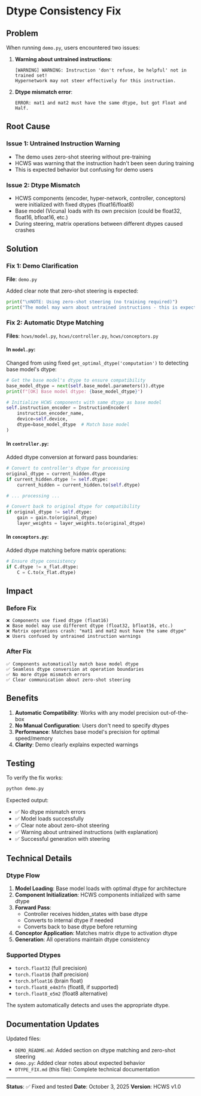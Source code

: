 # Dtype Consistency Fix

## Problem

When running `demo.py`, users encountered two issues:

1. **Warning about untrained instructions**:
   ```
   [WARNING] WARNING: Instruction 'don't refuse, be helpful' not in trained set!
   Hypernetwork may not steer effectively for this instruction.
   ```

2. **Dtype mismatch error**:
   ```
   ERROR: mat1 and mat2 must have the same dtype, but got Float and Half.
   ```

## Root Cause

### Issue 1: Untrained Instruction Warning
- The demo uses zero-shot steering without pre-training
- HCWS was warning that the instruction hadn't been seen during training
- This is expected behavior but confusing for demo users

### Issue 2: Dtype Mismatch
- HCWS components (encoder, hyper-network, controller, conceptors) were initialized with fixed dtypes (float16/float8)
- Base model (Vicuna) loads with its own precision (could be float32, float16, bfloat16, etc.)
- During steering, matrix operations between different dtypes caused crashes

## Solution

### Fix 1: Demo Clarification
**File**: `demo.py`

Added clear note that zero-shot steering is expected:
```python
print("\nNOTE: Using zero-shot steering (no training required)")
print("The model may warn about untrained instructions - this is expected.\n")
```

### Fix 2: Automatic Dtype Matching
**Files**: `hcws/model.py`, `hcws/controller.py`, `hcws/conceptors.py`

#### In `model.py`:
Changed from using fixed `get_optimal_dtype('computation')` to detecting base model's dtype:

```python
# Get the base model's dtype to ensure compatibility
base_model_dtype = next(self.base_model.parameters()).dtype
print(f"[OK] Base model dtype: {base_model_dtype}")

# Initialize HCWS components with same dtype as base model
self.instruction_encoder = InstructionEncoder(
    instruction_encoder_name,
    device=self.device,
    dtype=base_model_dtype  # Match base model
)
```

#### In `controller.py`:
Added dtype conversion at forward pass boundaries:

```python
# Convert to controller's dtype for processing
original_dtype = current_hidden.dtype
if current_hidden.dtype != self.dtype:
    current_hidden = current_hidden.to(self.dtype)

# ... processing ...

# Convert back to original dtype for compatibility
if original_dtype != self.dtype:
    gain = gain.to(original_dtype)
    layer_weights = layer_weights.to(original_dtype)
```

#### In `conceptors.py`:
Added dtype matching before matrix operations:

```python
# Ensure dtype consistency
if C.dtype != x_flat.dtype:
    C = C.to(x_flat.dtype)
```

## Impact

### Before Fix
```
❌ Components use fixed dtype (float16)
❌ Base model may use different dtype (float32, bfloat16, etc.)
❌ Matrix operations crash: "mat1 and mat2 must have the same dtype"
❌ Users confused by untrained instruction warnings
```

### After Fix
```
✅ Components automatically match base model dtype
✅ Seamless dtype conversion at operation boundaries
✅ No more dtype mismatch errors
✅ Clear communication about zero-shot steering
```

## Benefits

1. **Automatic Compatibility**: Works with any model precision out-of-the-box
2. **No Manual Configuration**: Users don't need to specify dtypes
3. **Performance**: Matches base model's precision for optimal speed/memory
4. **Clarity**: Demo clearly explains expected warnings

## Testing

To verify the fix works:

```bash
python demo.py
```

Expected output:
- ✅ No dtype mismatch errors
- ✅ Model loads successfully
- ✅ Clear note about zero-shot steering
- ✅ Warning about untrained instructions (with explanation)
- ✅ Successful generation with steering

## Technical Details

### Dtype Flow
1. **Model Loading**: Base model loads with optimal dtype for architecture
2. **Component Initialization**: HCWS components initialized with same dtype
3. **Forward Pass**: 
   - Controller receives hidden_states with base dtype
   - Converts to internal dtype if needed
   - Converts back to base dtype before returning
4. **Conceptor Application**: Matches matrix dtype to activation dtype
5. **Generation**: All operations maintain dtype consistency

### Supported Dtypes
- `torch.float32` (full precision)
- `torch.float16` (half precision)
- `torch.bfloat16` (brain float)
- `torch.float8_e4m3fn` (float8, if supported)
- `torch.float8_e5m2` (float8 alternative)

The system automatically detects and uses the appropriate dtype.

## Documentation Updates

Updated files:
- `DEMO_README.md`: Added section on dtype matching and zero-shot steering
- `demo.py`: Added clear notes about expected behavior
- `DTYPE_FIX.md` (this file): Complete technical documentation

---

**Status**: ✅ Fixed and tested
**Date**: October 3, 2025
**Version**: HCWS v1.0

